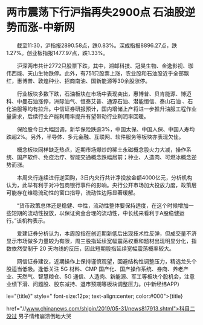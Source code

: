 # 两市震荡下行沪指再失2900点 石油股逆势而涨-中新网

　　截至11:30，沪指报2890.58点，跌0.83%。深成指报8896.27点，跌1.27%。创业板指报1477.97点，跌1.33%。

　　沪深两市共计2772只股票下跌，其中，湘邮科技、冠昊生物、金逸影视、珈伟西能、天山生物跌停。此外，有751只股票上涨，农业股和石油股近乎全部飘红，惠博普、敦煌种业、招商南油、国新能源等30余股涨停。

　　行业板块多数下跌，石油板块在市场中表现突出，惠博普、贝肯能源、博迈科、中曼石油涨停，洲际油气、恒泰艾普、通源石油、潜能恒信、泰山石油 、石化油服等均有拉升。中信证券研报预计，国内增储上产将进一步推升油服工程作业量需求，后续行业产能利用率提升有望带动行业利润率回暖。

　　保险股今日大幅回调，新华保险跌逾3%，中国太保、中国人保、中国人寿均跌超2%。另外，半导体、多元金融、互联网、软件服务等板块亦表现欠佳。

　　概念板块同样缺乏热点，近期市场爆炒的稀土永磁概念股火力大减，操作系统、国产软件、免疫治疗、智能交通概念跌幅居前；种业、人造肉、可燃冰概念逆势而涨。

　　本周央行连续进行逆回购，3日内央行共计净投放金额4000亿元，分析机构认为，此举有利于对冲包商银行事件的影响。央行公开市场加大投放力度，政策层可能存在维稳流动性的窗口指导，流动性边际显著缓解。

　　“货币政策总体还是稳健、中性，流动性整体要保持适度，在这个时候增加一些短期的流动性投放，以保证资金合理的流动性，中长线来看利于A股稳健运行。”该机构表示。

　　爱建证券分析认为，本周股指在创近期新低后出现技术性反弹，但成交量不济显示市场做多力量较为有限，周三股指延续宽幅震荡权重和题材出现明显分化，指数依然受制于 20 天均线的反压，因此短期股指延续宽幅震荡概率较大。

　　网信证券建议，近期操作上保持谨慎观望，回避结构性调整压力，精选龙头个股适当低吸。逢低关注 5G 材料、CMP 国产化、国产操作系统、券商、养老产业、天然气、智慧粮仓、5G 通信、人造肉、新能源、军工等板块个股机会，注意业绩下滑、问题股、股东减持、退市预期等板块调整压力。(中新经纬APP)

le="{title}" style=" font-size:12px; text-align:center; color:#000">{title}

href="//www.chinanews.com/shipin/2019/05-31/news817913.shtml">科目二没过 男子情绪崩溃倒地大哭
